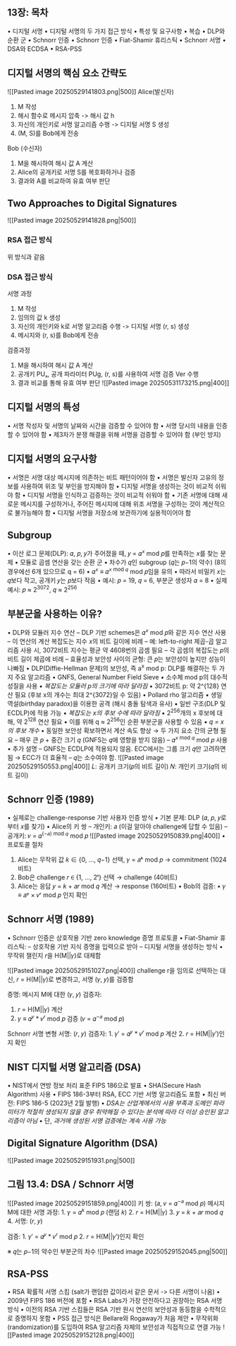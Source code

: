 ## 13장: 목차
• 디지털 서명
	• 디지털 서명의 두 가지 접근 방식
	• 특성 및 요구사항
• 복습
	• DLP와 순환 군
• Schnorr 인증
	• Schnorr 인증
	• Fiat-Shamir 휴리스틱
	• Schnorr 서명
• DSA와 ECDSA
• RSA-PSS
## 디지털 서명의 핵심 요소 간략도
![[Pasted image 20250529141803.png|500]]
Alice(발신자)
1. M 작성
2. 해시 함수로 메시지 압축 -> 해시 값 h
3. 자신의 개인키로 서명 알고리즘 수행 -> 디지털 서명 S 생성
4. (M, S)를 Bob에게 전송

Bob (수신자)
1. M을 해시하여 해시 값 A 계산
2. Alice의 공개키로 서명 S를 복호화하거나 검증
3. 결과와 A를 비교하여 유효 여부 판단
## Two Approaches to Digital Signatures
![[Pasted image 20250529141828.png|500]]
### RSA 접근 방식
위 방식과 같음
### DSA 접근 방식
서명 과정
1. M 작성
2. 임의의 값 k 생성
3. 자신의 개인키와 k로 서명 알고리즘 수행 -> 디지털 서명 (r, s) 생성
4. 메시지와 (r, s)를 Bob에게 전송

검증과정
1. M을 해시하여 해시 값 A 계산
2. 공개키 PUₐ, 공개 파라미터 PUg, (r, s)를 사용하여 서명 검증 Ver 수행
3. 결과 비교를 통해 유효 여부 판단
![[Pasted image 20250531173215.png|400]]
## 디지털 서명의 특성
• 서명 작성자 및 서명의 날짜와 시간을 검증할 수 있어야 함
• 서명 당시의 내용을 인증할 수 있어야 함
• 제3자가 분쟁 해결을 위해 서명을 검증할 수 있어야 함 (부인 방지)
## 디지털 서명의 요구사항
• 서명은 서명 대상 메시지에 의존하는 비트 패턴이어야 함
• 서명은 발신자 고유의 정보를 사용하여 위조 및 부인을 방지해야 함
• 디지털 서명을 생성하는 것이 비교적 쉬워야 함
• 디지털 서명을 인식하고 검증하는 것이 비교적 쉬워야 함
• 기존 서명에 대해 새로운 메시지를 구성하거나, 주어진 메시지에 대해 위조 서명을 구성하는 것이 계산적으로 불가능해야 함
• 디지털 서명을 저장소에 보관하기에 실용적이어야 함
## Subgroup
• 이산 로그 문제(DLP): 𝛼, 𝑝, 𝑦가 주어졌을 때, 𝑦 = 𝛼<sup>𝑥</sup> mod 𝑝를 만족하는 𝑥를 찾는 문제
• 모듈로 곱셈 연산을 갖는 순환 군
• 차수가 𝑞인 subgroup (𝑞는 𝑝−1의 약수) (8의 경우에선 6개 있으므로 q = 6)
	• 𝛼<sup>𝑥</sup> ≡ 𝛼<sup>𝑥 mod 𝑞</sup> mod 𝑝임을 유의
	• 따라서 비밀키 𝑥는 𝑞보다 작고, 공개키 𝑦는 𝑝보다 작음
	• 예시: 𝑝 = 19, 𝑞 = 6, 부분군 생성자 𝛼 = 8
	• 실제 예시: 𝑝 ≈ 2<sup>3072</sup>, 𝑞 ≈ 2<sup>256</sup>
## 부분군을 사용하는 이유?
• DLP와 모듈러 지수 연산
	– DLP 기반 schemes은 𝛼<sup>𝑥</sup> mod 𝑝와 같은 지수 연산 사용
	– 이 연산의 계산 복잡도는 지수 𝑥의 비트 길이에 비례
		– 예: left-to-right 제곱-곱 알고리즘 사용 시, 3072비트 지수는 평균 약 4608번의 곱셈 필요
	– 각 곱셈의 복잡도는 𝑝의 비트 길이 제곱에 비례
	– 효율성과 보안성 사이의 균형: 큰 𝑝는 보안성이 높지만 성능이 나빠짐
•	DLP(Diffie-Hellman 문제)의 보안성, 즉 a<sup>x</sup> mod p: DLP를 해결하는 두 가지 주요 알고리즘
	•	GNFS, General Number Field Sieve
		▪ 소수체 mod p의 대수적 성질을 사용
		▪ *복잡도는 모듈러 p의 크기에 따라 달라짐*
		▪ 3072비트 p: 약 2^{128} 연산 필요 (후보 x의 개수는 최대 2^{3072}일 수 있음)
	•	Pollard rho 알고리즘
		▪ 생일 역설(birthday paradox)을 이용한 공격 (해시 충돌 탐색과 유사)
		▪ 일반 구조(DLP 및 ECDLP)에 적용 가능
		▪ *복잡도는 x의 후보 수에 따라 달라짐*
		▪ 2<sup>256</sup>개의 x 후보에 대해, 약 2<sup>128</sup> 연산 필요
		▪ 이를 위해 q ≈ 2<sup>256</sup>인 순환 부분군을 사용할 수 있음
		▪ *q = x의 후보 개수*
• 동일한 보안성 확보하면서 계산 속도 향상
	→ 두 가지 요소 간의 균형 필요
		– 매우 큰 𝑝 + 중간 크기 𝑞 (GNFS는 𝑞에 영향을 받지 않음)
		– 𝛼<sup>𝑥 mod 𝑞</sup> mod 𝑝 사용
• 추가 설명
	– GNFS는 ECDLP에 적용되지 않음. ECC에서는 그룹 크기 𝑞만 고려하면 됨 → ECC가 더 효율적
	– 𝑞는 소수여야 함.
![[Pasted image 20250529150553.png|400]]
𝐿: 공개키 크기(𝑝의 비트 길이)
𝑁: 개인키 크기(𝑞의 비트 길이)
## Schnorr 인증 (1989)
• 실제로는 challenge-response 기반 사용자 인증 방식
• 기본 문제: DLP (𝛼, 𝑝, 𝑦로부터 𝑥를 찾기)
• Alice의 키 쌍
	– 개인키: 𝑎 (이걸 알아야 challenge에 답할 수 있음)
	– 공개키: 𝑣 = 𝛼<sup>(−𝑎) mod 𝑞</sup> mod 𝑝
![[Pasted image 20250529150839.png|400]]
	•	프로토콜 절차
1.	Alice는 무작위 값 𝑘 ∈ {0, …, 𝑞−1} 선택, 𝛾 = 𝑎ᵏ mod 𝑝 → commitment (1024비트)
2.	Bob은 challenge 𝑟 ∈ {1, …, 2ᵗ} 선택 → challenge (40비트)
3.	Alice는 응답 𝑦 = 𝑘 + 𝑎𝑟 mod 𝑞 계산 → response (160비트)
	•	Bob의 검증:
	•	𝛾 ≡ 𝑎ʸ × 𝑣ʳ mod 𝑝 인지 확인
## Schnorr 서명 (1989)
• Schnorr 인증은 상호작용 기반 zero knowledge 증명 프로토콜
• Fiat-Shamir 휴리스틱:
	– 상호작용 기반 지식 증명을 입력으로 받아
	– 디지털 서명을 생성하는 방식
• 무작위 챌린지 𝑟을 H(M||𝛾)로 대체함

![[Pasted image 20250529151027.png|400]]
challenge r을 임의로 선택하는 대신, 𝑟 = H(M||𝛾)로 변경하고, 서명 (𝛾, 𝑦)를 검증함

증명: 메시지 M에 대한 (𝛾, 𝑦)
검증자:
1.	𝑟 = H(M||𝛾) 계산
2.	𝛾 ≡ 𝛼<sup>𝑦</sup> * 𝑣<sup>𝑟</sup> mod 𝑝 검증 (𝑣 = 𝛼<sup>−𝑎</sup> mod 𝑝)

Schnorr 서명 변형
서명: (𝑟, 𝑦)
검증자:
	1.	𝛾′ = 𝛼<sup>𝑦</sup> * 𝑣<sup>𝑟</sup> mod 𝑝 계산
	2.	𝑟 = H(M||𝛾′)인지 확인
## NIST 디지털 서명 알고리즘 (DSA)
• NIST에서 연방 정보 처리 표준 FIPS 186으로 발표
• SHA(Secure Hash Algorithm) 사용
• FIPS 186-3부터 RSA, ECC 기반 서명 알고리즘도 포함
• 최신 버전: FIPS 186-5 (2023년 2월 발행)
• *DSA는 산업계에서의 사용 부족과 도메인 파라미터가 적절히 생성되지 않을 경우 취약해질 수 있다는 분석에 따라 더 이상 승인된 알고리즘이 아님*
• 단, *과거에 생성된 서명 검증에는 계속 사용 가능*
## Digital Signature Algorithm (DSA)
![[Pasted image 20250529151931.png|500]]
## 그림 13.4: DSA / Schnorr 서명
![[Pasted image 20250529151859.png|400]]
키 쌍: (𝑎, 𝑣 = 𝛼<sup>−𝑎</sup> mod 𝑝)
메시지 M에 대한 서명 과정:
	1.	𝛾 = 𝛼<sup>𝑘</sup> mod 𝑝 (랜덤 𝑘)
	2.	𝑟 = H(M||𝛾)
	3.	𝑦 = 𝑘 + 𝑎𝑟 mod 𝑞
	4. 서명: (𝑟, 𝑦)

검증:
	1.	𝛾′ = 𝛼<sup>𝑦</sup> * 𝑣<sup>𝑟</sup> mod 𝑝
	2.	𝑟 = H(M||𝛾′)인지 확인

※ 𝑞는 𝑝−1의 약수인 부분군의 차수
![[Pasted image 20250529152045.png|500]]
## RSA-PSS
• RSA 확률적 서명 스킴 (salt가 랜덤한 값이라서 같은 문서 -> 다른 서명이 나옴)
• 2009년 FIPS 186 버전에 포함
• RSA Labs가 가장 안전하다고 권장하는 RSA 서명 방식
• 이전의 RSA 기반 스킴들은 RSA 기반 원시 연산의 보안성과 동등함을 수학적으로 증명하지 못함
• PSS 접근 방식은 Bellare와 Rogaway가 처음 제안
• 무작위화(randomization)를 도입하여 RSA 알고리즘 자체의 보안성과 직접적으로 연결 가능
![[Pasted image 20250529152128.png|400]]